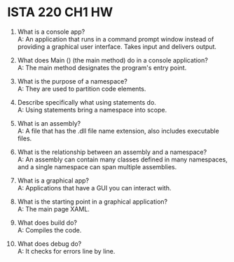 # ISTA 220 CH1 HW
1. What is a console app?  
A: An application that runs in a command prompt window instead of providing a graphical user interface. Takes input and delivers output.

2. What does Main () (the main method) do in a console application?  
A: The main method designates the program's entry point.

3. What is the purpose of a namespace?  
A: They are used to partition code elements.

4. Describe specifically what using statements do.   
A: Using statements bring a namespace into scope.

5. What is an assembly?  
A: A file that has the .dll file name extension, also includes executable files.

6. What is the relationship between an assembly and a namespace?  
A: An assembly can contain many classes defined in many namespaces, and a single namespace can span multiple
assemblies.

7. What is a graphical app?  
A: Applications that have a GUI you can interact with.

8. What is the starting point in a graphical application?  
A: The main page XAML.

9. What does build do?  
A: Compiles the code.

10. What does debug do?  
A: It checks for errors line by line.
